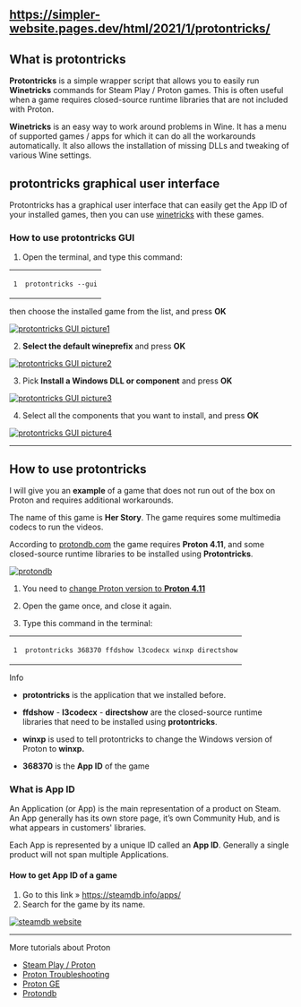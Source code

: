 ## https://simpler-website.pages.dev/html/2021/1/protontricks/

<div class="content" id="content"><h2 id="what-is-protontricks" class="headerLink"><a href="#what-is-protontricks" class="header-mark"></a>What is protontricks</h2>
<p><strong>Protontricks</strong> is a simple wrapper script that allows you to easily run <strong>Winetricks</strong> commands for Steam Play / Proton games. This is often useful when a game requires closed-source runtime libraries that are not included with Proton.</p>
<p><strong>Winetricks</strong> is an easy way to work around problems in Wine. It has a menu of supported games / apps for which it can do all the workarounds automatically. It also allows the installation of missing DLLs and tweaking of various Wine settings.</p>

<h2 id="protontricks-graphical-user-interface" class="headerLink"><a href="#protontricks-graphical-user-interface" class="header-mark"></a>protontricks graphical user interface</h2>
<p>Protontricks has a graphical user interface that can easily get the App ID of your installed games, then you can use <a href="/html/2021/2/winetricks-tutorial-for-beginners.html" title="winetricks" rel="">winetricks</a> with these games.</p>
<h3 id="how-to-use-protontricks-gui" class="headerLink"><a href="#how-to-use-protontricks-gui" class="header-mark"></a>How to use protontricks GUI</h3>
<ol>
<li>Open the terminal, and type this command:</li>
</ol>
<div class="highlight"><div class="chroma open"><div class="code-header language-bash"><span class="code-title"><i class="arrow fas fa-chevron-right fa-fw"></i></span><span class="ellipses"><i class="fas fa-ellipsis-h fa-fw"></i></span><span class="copy" data-clipboard-text="protontricks --gui
" title="Copy to clipboard"><i class="far fa-copy fa-fw"></i></span></div>
<div class="table-wrapper"><table class="lntable"><tbody><tr><td class="lntd">
<pre tabindex="0" class="chroma"><code><span class="lnt">1
</span></code></pre></td>
<td class="lntd">
<pre tabindex="0" class="chroma"><code class="language-bash" data-lang="bash">protontricks --gui
</code></pre></td></tr></tbody></table></div>
</div>
</div><p>then choose the installed game from the list, and press <strong>OK</strong></p>
<a class="lightgallery" href="https://raw.githubusercontent.com/JasminDreasond/Tiny-Ubuntu-Desktop/main/image/protontricks1.png" title="protontricks GUI picture1" data-thumbnail="https://raw.githubusercontent.com/JasminDreasond/Tiny-Ubuntu-Desktop/main/image/protontricks1.png">
        <img class="lazyautosizes lazyloaded" data-src="https://raw.githubusercontent.com/JasminDreasond/Tiny-Ubuntu-Desktop/main/image/protontricks1.png" data-srcset="https://raw.githubusercontent.com/JasminDreasond/Tiny-Ubuntu-Desktop/main/image/protontricks1.png, https://raw.githubusercontent.com/JasminDreasond/Tiny-Ubuntu-Desktop/main/image/protontricks1.png 1.5x, https://raw.githubusercontent.com/JasminDreasond/Tiny-Ubuntu-Desktop/main/image/protontricks1.png 2x" data-sizes="auto" alt="protontricks GUI picture1" sizes="182px" srcset="https://raw.githubusercontent.com/JasminDreasond/Tiny-Ubuntu-Desktop/main/image/protontricks1.png, https://raw.githubusercontent.com/JasminDreasond/Tiny-Ubuntu-Desktop/main/image/protontricks1.png 1.5x, https://raw.githubusercontent.com/JasminDreasond/Tiny-Ubuntu-Desktop/main/image/protontricks1.png 2x" src="https://raw.githubusercontent.com/JasminDreasond/Tiny-Ubuntu-Desktop/main/image/protontricks1.png">
    </a>
<ol start="2">
<li><strong>Select the default wineprefix</strong> and press <strong>OK</strong></li>
</ol>
<a class="lightgallery" href="https://raw.githubusercontent.com/JasminDreasond/Tiny-Ubuntu-Desktop/main/image/protontricks2.png" title="protontricks GUI picture2" data-thumbnail="https://raw.githubusercontent.com/JasminDreasond/Tiny-Ubuntu-Desktop/main/image/protontricks2.png">
        <img class="lazyautosizes lazyloaded" data-src="https://raw.githubusercontent.com/JasminDreasond/Tiny-Ubuntu-Desktop/main/image/protontricks2.png" data-srcset="https://raw.githubusercontent.com/JasminDreasond/Tiny-Ubuntu-Desktop/main/image/protontricks2.png, https://raw.githubusercontent.com/JasminDreasond/Tiny-Ubuntu-Desktop/main/image/protontricks2.png 1.5x, https://raw.githubusercontent.com/JasminDreasond/Tiny-Ubuntu-Desktop/main/image/protontricks2.png 2x" data-sizes="auto" alt="protontricks GUI picture2" sizes="182px" srcset="https://raw.githubusercontent.com/JasminDreasond/Tiny-Ubuntu-Desktop/main/image/protontricks2.png, https://raw.githubusercontent.com/JasminDreasond/Tiny-Ubuntu-Desktop/main/image/protontricks2.png 1.5x, https://raw.githubusercontent.com/JasminDreasond/Tiny-Ubuntu-Desktop/main/image/protontricks2.png 2x" src="https://raw.githubusercontent.com/JasminDreasond/Tiny-Ubuntu-Desktop/main/image/protontricks2.png">
    </a>
<ol start="3">
<li>Pick <strong>Install a Windows DLL or component</strong> and press <strong>OK</strong></li>
</ol>
<a class="lightgallery" href="https://raw.githubusercontent.com/JasminDreasond/Tiny-Ubuntu-Desktop/main/image/protontricks3.png" title="protontricks GUI picture3" data-thumbnail="https://raw.githubusercontent.com/JasminDreasond/Tiny-Ubuntu-Desktop/main/image/protontricks3.png">
        <img class="lazyautosizes lazyloaded" data-src="https://raw.githubusercontent.com/JasminDreasond/Tiny-Ubuntu-Desktop/main/image/protontricks3.png" data-srcset="https://raw.githubusercontent.com/JasminDreasond/Tiny-Ubuntu-Desktop/main/image/protontricks3.png, https://raw.githubusercontent.com/JasminDreasond/Tiny-Ubuntu-Desktop/main/image/protontricks3.png 1.5x, https://raw.githubusercontent.com/JasminDreasond/Tiny-Ubuntu-Desktop/main/image/protontricks3.png 2x" data-sizes="auto" alt="protontricks GUI picture3" sizes="182px" srcset="https://raw.githubusercontent.com/JasminDreasond/Tiny-Ubuntu-Desktop/main/image/protontricks3.png, https://raw.githubusercontent.com/JasminDreasond/Tiny-Ubuntu-Desktop/main/image/protontricks3.png 1.5x, https://raw.githubusercontent.com/JasminDreasond/Tiny-Ubuntu-Desktop/main/image/protontricks3.png 2x" src="https://raw.githubusercontent.com/JasminDreasond/Tiny-Ubuntu-Desktop/main/image/protontricks3.png">
    </a>
<ol start="4">
<li>Select all the components that you want to install, and press <strong>OK</strong></li>
</ol>
<a class="lightgallery" href="https://raw.githubusercontent.com/JasminDreasond/Tiny-Ubuntu-Desktop/main/image/protontricks4.png" title="protontricks GUI picture4" data-thumbnail="https://raw.githubusercontent.com/JasminDreasond/Tiny-Ubuntu-Desktop/main/image/protontricks4.png">
        <img class="lazyautosizes lazyloaded" data-src="https://raw.githubusercontent.com/JasminDreasond/Tiny-Ubuntu-Desktop/main/image/protontricks4.png" data-srcset="https://raw.githubusercontent.com/JasminDreasond/Tiny-Ubuntu-Desktop/main/image/protontricks4.png, https://raw.githubusercontent.com/JasminDreasond/Tiny-Ubuntu-Desktop/main/image/protontricks4.png 1.5x, https://raw.githubusercontent.com/JasminDreasond/Tiny-Ubuntu-Desktop/main/image/protontricks4.png 2x" data-sizes="auto" alt="protontricks GUI picture4" sizes="182px" srcset="https://raw.githubusercontent.com/JasminDreasond/Tiny-Ubuntu-Desktop/main/image/protontricks4.png, https://raw.githubusercontent.com/JasminDreasond/Tiny-Ubuntu-Desktop/main/image/protontricks4.png 1.5x, https://raw.githubusercontent.com/JasminDreasond/Tiny-Ubuntu-Desktop/main/image/protontricks4.png 2x" src="https://raw.githubusercontent.com/JasminDreasond/Tiny-Ubuntu-Desktop/main/image/protontricks4.png">
    </a>
<hr>
<h2 id="how-to-use-protontricks" class="headerLink"><a href="#how-to-use-protontricks" class="header-mark"></a>How to use protontricks</h2>
<p>I will give you an <strong>example</strong> of a game that does not run out of the box on Proton and requires additional workarounds.</p>
<p>The name of this game is <strong>Her Story</strong>. The game requires some multimedia codecs to run the videos.</p>
<p>According to <a href="http://protondb.com" title="Protondb website" target="_blank" rel="noopener noreffer">protondb.com</a> the game requires <strong>Proton 4.11</strong>, and some closed-source runtime libraries to be installed using <strong>Protontricks</strong>.</p>
<a class="lightgallery" href="https://raw.githubusercontent.com/JasminDreasond/Tiny-Ubuntu-Desktop/main/image/protondb.png" title="protondb" data-thumbnail="https://raw.githubusercontent.com/JasminDreasond/Tiny-Ubuntu-Desktop/main/image/protondb.png">
        <img class="lazyload" data-src="https://raw.githubusercontent.com/JasminDreasond/Tiny-Ubuntu-Desktop/main/image/protondb.png" data-srcset="https://raw.githubusercontent.com/JasminDreasond/Tiny-Ubuntu-Desktop/main/image/protondb.png, https://raw.githubusercontent.com/JasminDreasond/Tiny-Ubuntu-Desktop/main/image/protondb.png 1.5x, https://raw.githubusercontent.com/JasminDreasond/Tiny-Ubuntu-Desktop/main/image/protondb.png 2x" data-sizes="auto" alt="protondb">
    </a>
<ol>
<li>
<p>You need to <a href="/html/2020/12/proton-troubleshooting.html#how-to-change-the-version-of-proton" title="A guide explains how to change the version of Proton" rel="">change Proton version to <strong>Proton 4.11</strong></a></p>
</li>
<li>
<p>Open the game once, and close it again.</p>
</li>
<li>
<p>Type this command in the terminal:</p>
</li>
</ol>
<div class="highlight"><div class="chroma open"><div class="code-header language-bash"><span class="code-title"><i class="arrow fas fa-chevron-right fa-fw"></i></span><span class="ellipses"><i class="fas fa-ellipsis-h fa-fw"></i></span><span class="copy" data-clipboard-text="protontricks 368370 ffdshow l3codecx winxp directshow
" title="Copy to clipboard"><i class="far fa-copy fa-fw"></i></span></div>
<div class="table-wrapper"><table class="lntable"><tbody><tr><td class="lntd">
<pre tabindex="0" class="chroma"><code><span class="lnt">1
</span></code></pre></td>
<td class="lntd">
<pre tabindex="0" class="chroma"><code class="language-bash" data-lang="bash">protontricks <span class="m">368370</span> ffdshow l3codecx winxp directshow
</code></pre></td></tr></tbody></table></div>
</div>
</div><div class="details admonition info open">
        <div class="details-summary admonition-title">
            <i class="icon fas fa-info-circle fa-fw"></i>Info<i class="details-icon fas fa-angle-right fa-fw"></i>
        </div>
        <div class="details-content">
            <div class="admonition-content"><ul>
<li>
<p><strong>protontricks</strong> is the application that we installed before.</p>
</li>
<li>
<p><strong>ffdshow</strong> - <strong>l3codecx</strong> - <strong>directshow</strong> are the closed-source runtime libraries that need to be installed using <strong>protontricks</strong>.</p>
</li>
<li>
<p><strong>winxp</strong> is used to tell protontricks to change the Windows version of Proton to <strong>winxp.</strong></p>
</li>
<li>
<p><strong>368370</strong> is the <strong>App ID</strong> of the game</p>
</li>
</ul>
</div>
        </div>
    </div>
<h3 id="what-is-app-id" class="headerLink"><a href="#what-is-app-id" class="header-mark"></a>What is App ID</h3>
<p>An Application (or App) is the main representation of a product on Steam. An App generally has its own store page, it’s own Community Hub, and is what appears in customers' libraries.</p>
<p>Each App is represented by a unique ID called an <strong>App ID</strong>. Generally a single product will not span multiple Applications.</p>
<h4 id="how-to-get-app-id-of-a-game" class="headerLink"><a href="#how-to-get-app-id-of-a-game" class="header-mark"></a>How to get App ID of a game</h4>
<ol>
<li>Go to this link » <a href="https://steamdb.info/apps/" title="steamdb website" target="_blank" rel="noopener noreffer">https://steamdb.info/apps/</a></li>
<li>Search for the game by its name.</li>
</ol>
<a class="lightgallery" href="https://raw.githubusercontent.com/JasminDreasond/Tiny-Ubuntu-Desktop/main/image/steamdb.png" title="steamdb website" data-thumbnail="https://raw.githubusercontent.com/JasminDreasond/Tiny-Ubuntu-Desktop/main/image/steamdb.png">
        <img class="lazyload" data-src="https://raw.githubusercontent.com/JasminDreasond/Tiny-Ubuntu-Desktop/main/image/steamdb.png" data-srcset="https://raw.githubusercontent.com/JasminDreasond/Tiny-Ubuntu-Desktop/main/image/steamdb.png, https://raw.githubusercontent.com/JasminDreasond/Tiny-Ubuntu-Desktop/main/image/steamdb.png 1.5x, https://raw.githubusercontent.com/JasminDreasond/Tiny-Ubuntu-Desktop/main/image/steamdb.png 2x" data-sizes="auto" alt="steamdb website">
    </a>
<hr>
<div class="details admonition info open">
        <div class="details-summary admonition-title">
            <i class="icon fas fa-info-circle fa-fw"></i>More tutorials about Proton<i class="details-icon fas fa-angle-right fa-fw"></i>
        </div>
        <div class="details-content">
            <div class="admonition-content"><ul>
<li><a href="/html/2020/12/steam-play.html" title="How to use Steam Play / Proton" rel="">Steam Play / Proton</a></li>
<li><a href="/html/2020/12/proton-troubleshooting.html" title="Proton troubleshooting" rel="">Proton Troubleshooting</a></li>
<li><a href="/html/2021/1/proton-ge.html" title="How to use Proton GE" rel="">Proton GE</a></li>
<li><a href="/html/2021/1/protondb.html" title="How to use protondb website" rel="">Protondb</a></li>
</ul>
</div>
        </div>
    </div>

</div>